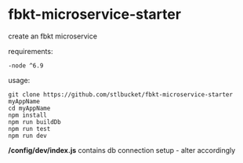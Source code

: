# fbkt-microservice-starter
create an fbkt microservice

requirements:
```
-node ^6.9
```

usage:
```
git clone https://github.com/stlbucket/fbkt-microservice-starter myAppName
cd myAppName
npm install
npm run buildDb
npm run test
npm run dev
```

**/config/dev/index.js** contains db connection setup - alter accordingly
